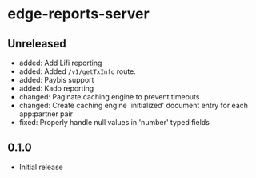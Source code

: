 # edge-reports-server

## Unreleased

- added: Add Lifi reporting
- added: Added `/v1/getTxInfo` route.
- added: Paybis support
- added: Kado reporting
- changed: Paginate caching engine to prevent timeouts
- changed: Create caching engine 'initialized' document entry for each app:partner pair
- fixed: Properly handle null values in 'number' typed fields

## 0.1.0

- Initial release
